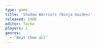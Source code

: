```yaml
---
type: game
title: 'Shadow Warriors (Ninja Gaiden)'
released: 1988
editor: Tecmo
players: 2
genres:
  - 'Beat them all'
---
```

